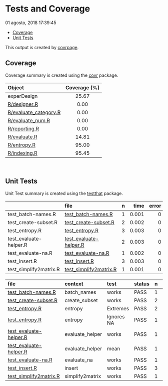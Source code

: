 Tests and Coverage
================
01 agosto, 2018 17:39:45

-   [Coverage](#coverage)
-   [Unit Tests](#unit-tests)

This output is created by [covrpage](https://github.com/yonicd/covrpage).

Coverage
--------

Coverage summary is created using the [covr](https://github.com/r-lib/covr) package.

| Object                                             | Coverage (%) |
|:---------------------------------------------------|:------------:|
| experDesign                                        |     25.67    |
| [R/designer.R](../R/designer.R)                    |     0.00     |
| [R/evaluate\_category.R](../R/evaluate_category.R) |     0.00     |
| [R/evaluate\_num.R](../R/evaluate_num.R)           |     0.00     |
| [R/reporting.R](../R/reporting.R)                  |     0.00     |
| [R/evaluate.R](../R/evaluate.R)                    |     14.81    |
| [R/entropy.R](../R/entropy.R)                      |     95.00    |
| [R/indexing.R](../R/indexing.R)                    |     95.45    |

<br>

Unit Tests
----------

Unit Test summary is created using the [testthat](https://github.com/r-lib/testthat) package.

|                         | file                                                       |    n|   time|  error|  failed|  skipped|  warning|
|-------------------------|:-----------------------------------------------------------|----:|------:|------:|-------:|--------:|--------:|
| test\_batch-names.R     | [test\_batch-names.R](testthat/test_batch-names.R)         |    1|  0.001|      0|       0|        0|        0|
| test\_create-subset.R   | [test\_create-subset.R](testthat/test_create-subset.R)     |    2|  0.002|      0|       0|        0|        0|
| test\_entropy.R         | [test\_entropy.R](testthat/test_entropy.R)                 |    3|  0.003|      0|       0|        0|        0|
| test\_evaluate-helper.R | [test\_evaluate-helper.R](testthat/test_evaluate-helper.R) |    2|  0.003|      0|       0|        0|        0|
| test\_evaluate-na.R     | [test\_evaluate-na.R](testthat/test_evaluate-na.R)         |    1|  0.002|      0|       0|        0|        0|
| test\_insert.R          | [test\_insert.R](testthat/test_insert.R)                   |    3|  0.003|      0|       0|        0|        0|
| test\_simplify2matrix.R | [test\_simplify2matrix.R](testthat/test_simplify2matrix.R) |    1|  0.001|      0|       0|        0|        0|

| file                                                           | context          | test       | status |    n|   time|
|:---------------------------------------------------------------|:-----------------|:-----------|:-------|----:|------:|
| [test\_batch-names.R](testthat/test_batch-names.R#L6)          | batch\_names     | works      | PASS   |    1|  0.001|
| [test\_create-subset.R](testthat/test_create-subset.R#L5)      | create\_subset   | works      | PASS   |    2|  0.002|
| [test\_entropy.R](testthat/test_entropy.R#L5)                  | entropy          | Extremes   | PASS   |    2|  0.002|
| [test\_entropy.R](testthat/test_entropy.R#L12)                 | entropy          | Ignores NA | PASS   |    1|  0.001|
| [test\_evaluate-helper.R](testthat/test_evaluate-helper.R#L7)  | evaluate\_helper | works      | PASS   |    1|  0.001|
| [test\_evaluate-helper.R](testthat/test_evaluate-helper.R#L15) | evaluate\_helper | mean       | PASS   |    1|  0.002|
| [test\_evaluate-na.R](testthat/test_evaluate-na.R#L10)         | evaluate\_na     | works      | PASS   |    1|  0.002|
| [test\_insert.R](testthat/test_insert.R#L8)                    | insert           | works      | PASS   |    3|  0.003|
| [test\_simplify2matrix.R](testthat/test_simplify2matrix.R#L5)  | simplify2matrix  | works      | PASS   |    1|  0.001|

<!--- Final Status : pass --->
